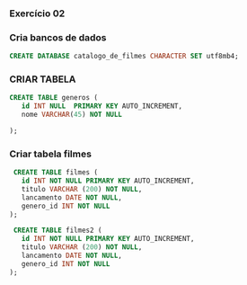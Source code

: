 ### Exercício 02

### Cria bancos de dados

```sql
CREATE DATABASE catalogo_de_filmes CHARACTER SET utf8mb4;
```

### CRIAR TABELA

```sql
CREATE TABLE generos (
   id INT NULL  PRIMARY KEY AUTO_INCREMENT,
   nome VARCHAR(45) NOT NULL

);
```
 
 ### Criar tabela filmes

```sql
 CREATE TABLE filmes (
   id INT NOT NULL PRIMARY KEY AUTO_INCREMENT,
   titulo VARCHAR (200) NOT NULL,
   lancamento DATE NOT NULL,
   genero_id INT NOT NULL
);
```
```sql
 CREATE TABLE filmes2 (
   id INT NOT NULL PRIMARY KEY AUTO_INCREMENT,
   titulo VARCHAR (200) NOT NULL,
   lancamento DATE NOT NULL,
   genero_id INT NOT NULL
);
```

